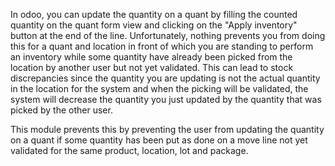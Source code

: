In odoo, you can update the quantity on a quant by filling the
counted quantity on the quant form view and clicking on the "Apply inventory"
button at the end of the line. Unfortunately, nothing prevents you from doing
this for a quant and location in front of which you are  standing to perform
an inventory while some quantity have already been picked from the location by
another user but not yet validated. This can lead to stock discrepancies since
the quantity you are updating is not the actual quantity in the location for the
system and when the picking will be validated, the system will decrease the
quantity you just updated by the quantity that was picked by the other user.

This module prevents this by preventing the user from updating the quantity on
a quant if some quantity has been put as done on a move line not yet validated
for the same product, location, lot and package.
